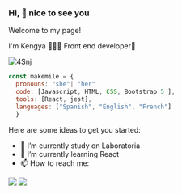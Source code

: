 ### Hi, 👋 nice to see you 

Welcome to my page!

I'm Kengya 👩🏻‍💻 Front end developer💛

![4Snj](https://github.com/makemile/makemile/assets/83560300/ef292b75-1609-4470-8c41-bfc2641cabb2)


```Javascript
const makemile = {
  pronouns: "she"| "her"
  code: [Javascript, HTML, CSS, Bootstrap 5 ], 
  tools: [React, jest],
  languages: ["Spanish", "English", "French"]
  }
```

Here are some ideas to get you started:

- 🔭 I’m currently study on Laboratoria 
- 🌱 I’m currently learning React
- 📫 How to reach me:
 <div>
 <a href = "mkengya@gmail.com" target="_blank"><img src="https://img.shields.io/badge/Gmail-D14836?style=for-the-badge&logo=gmail&logoColor=white" target="_blank"></a>
  <a href="https://www.linkedin.com/in/kengyamoncada/" target="_blank"><img src="https://img.shields.io/badge/LinkedIn-0077B5?style=for-the-badge&logo=linkedin&logoColor=white" target="_blank"></a> 
  </div>
 <br>


<!--
**makemile/makemile** is a ✨ _special_ ✨ repository because its `README.md` (this file) appears on your GitHub profile.

- 💬 Ask me about:
